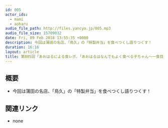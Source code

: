 ```yaml
---
id: 005
actor_ids:
  - mami
  - aoharu
audio_file_path: http://files.yancya.jp/005.mp3
audio_file_size: 15709032
date: Fri, 09 Feb 2018 13:55:35 +0000
description: 今回は蒲田の名店、「鳥久」の「特製弁当」を食べつくし語りつくす！
duration: 16:16
layout: article
title: 第005回「あおはるによる食レポ、「あおはるはなんでもよく食べる子ちゃん～一食目～」」
---
```

## 概要

* 今回は蒲田の名店、「鳥久」の「特製弁当」を食べつくし語りつくす！

## 関連リンク

* none

